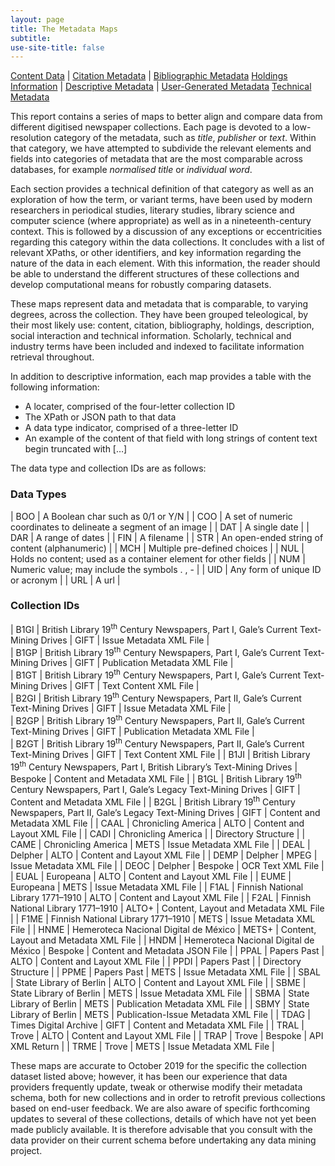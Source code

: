 ```yaml
---
layout: page
title: The Metadata Maps
subtitle: 
use-site-title: false
---
```


[Content Data](content)   |  [Citation Metadata](citation)        |  [Bibliographic Metadata](bibliographic)
[Holdings Information](holdings) |  [Descriptive Metadata](descriptive)  | [User-Generated Metadata](social)
[Technical Metadata](technical)

This report contains a series of maps to better align and compare data
from different digitised newspaper collections. Each page is devoted to
a low-resolution category of the metadata, such as *title*, *publisher*
or *text*. Within that category, we have attempted to subdivide the
relevant elements and fields into categories of metadata that are the
most comparable across databases, for example *normalised title* or
*individual word*.

Each section provides a technical definition of that category as well as
an exploration of how the term, or variant terms, have been used by
modern researchers in periodical studies, literary studies, library
science and computer science (where appropriate) as well as in a
nineteenth-century context. This is followed by a discussion of any
exceptions or eccentricities regarding this category within the data
collections. It concludes with a list of relevant XPaths, or other
identifiers, and key information regarding the nature of the data in
each element. With this information, the reader should be able to
understand the different structures of these collections and develop
computational means for robustly comparing datasets.

These maps represent data and metadata that is comparable, to
varying degrees, across the collection. They have been grouped
teleological, by their most likely use: content, citation, bibliography,
holdings, description, social interaction and technical information.
Scholarly, technical and industry terms have been included and indexed
to facilitate information retrieval throughout.

In addition to descriptive information, each map provides a table with
the following information:

  - A locater, comprised of the four-letter collection ID
  - The XPath or JSON path to that data
  - A data type indicator, comprised of a three-letter ID
  - An example of the content of that field with long strings of content
    text begin truncated with \[…\]

The data type and collection IDs are as follows:

### Data Types

| BOO | A Boolean char such as 0/1 or Y/N  |
| COO | A set of numeric coordinates to delineate a segment of an image |
| DAT | A single date  |
| DAR | A range of dates  |
| FIN | A filename  |
| STR | An open-ended string of content (alphanumeric)  |
| MCH | Multiple pre-defined choices  |
| NUL | Holds no content; used as a container element for other fields  |
| NUM | Numeric value; may include the symbols . , -  |
| UID | Any form of unique ID or acronym  |
| URL | A url  |

### Collection IDs

| B1GI  | British Library 19<sup>th</sup> Century Newspapers, Part I, Gale’s Current Text-Mining Drives  | GIFT  | Issue Metadata XML File  |  
| B1GP  | British Library 19<sup>th</sup> Century Newspapers, Part I, Gale’s Current Text-Mining Drives  | GIFT  | Publication Metadata XML File  |  
| B1GT  | British Library 19<sup>th</sup> Century Newspapers, Part I, Gale’s Current Text-Mining Drives  | GIFT  | Text Content XML File  |  
| B2GI  | British Library 19<sup>th</sup> Century Newspapers, Part II, Gale’s Current Text-Mining Drives  | GIFT  | Issue Metadata XML File  |  
| B2GP  | British Library 19<sup>th</sup> Century Newspapers, Part II, Gale’s Current Text-Mining Drives  | GIFT  | Publication Metadata XML File  |  
| B2GT  | British Library 19<sup>th</sup> Century Newspapers, Part II, Gale’s Current Text-Mining Drives  | GIFT  | Text Content XML File  |
| B1JI  | British Library 19<sup>th</sup> Century Newspapers, Part I, British Library’s Text-Mining Drives | Bespoke  | Content and Metadata XML File  |
| B1GL  | British Library 19<sup>th</sup> Century Newspapers, Part I, Gale’s Legacy Text-Mining Drives  | GIFT  | Content and Metadata XML File  |
| B2GL  | British Library 19<sup>th</sup> Century Newspapers, Part II, Gale’s Legacy Text-Mining Drives  | GIFT  | Content and Metadata XML File  |
| CAAL  | Chronicling America  | ALTO  | Content and Layout XML File  |
| CADI  | Chronicling America  |  | Directory Structure  |
| CAME  | Chronicling America  | METS  | Issue Metadata XML File  |
| DEAL  | Delpher  | ALTO  | Content and Layout XML File  |
| DEMP  | Delpher  | MPEG  | Issue Metadata XML File  |
| DEOC  | Delpher  | Bespoke  | OCR Text XML File  |
| EUAL  | Europeana  | ALTO  | Content and Layout XML File  |
| EUME  | Europeana  | METS  | Issue Metadata XML File  |
| F1AL  | Finnish National Library 1771–1910  | ALTO  | Content and Layout XML File  |
| F2AL  | Finnish National Library 1771–1910  | ALTO+  | Content, Layout and Metadata XML File |
| F1ME  | Finnish National Library 1771–1910  | METS  | Issue Metadata XML File  |
| HNME  | Hemeroteca Nacional Digital de México  | METS+  | Content, Layout and Metadata XML File |
| HNDM  | Hemeroteca Nacional Digital de México  | Bespoke  | Content and Metadata JSON File  |
| PPAL  | Papers Past  | ALTO  | Content and Layout XML File  |
| PPDI  | Papers Past  |  | Directory Structure  |
| PPME  | Papers Past  | METS  | Issue Metadata XML File  |
| SBAL  | State Library of Berlin  | ALTO  | Content and Layout XML File  |
| SBME  | State Library of Berlin  | METS  | Issue Metadata XML File  |
| SBMA  | State Library of Berlin  | METS  | Publication Metadata XML File  |
| SBMY  | State Library of Berlin  | METS  | Publication-Issue Metadata XML File  |
| TDAG  | Times Digital Archive  | GIFT  | Content and Metadata XML File  |
| TRAL  | Trove  | ALTO  | Content and Layout XML File  |
| TRAP  | Trove  | Bespoke  | API XML Return  |
| TRME  | Trove  | METS  | Issue Metadata XML File  |

These maps are accurate to October 2019 for the specific the collection
dataset listed above; however, it has been our experience that data
providers frequently update, tweak or otherwise modify their metadata
schema, both for new collections and in order to retrofit previous
collections based on end-user feedback. We are also aware of specific
forthcoming updates to several of these collections, details of which
have not yet been made publicly available. It is therefore advisable
that you consult with the data provider on their current schema before
undertaking any data mining project.
